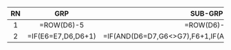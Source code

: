 |RN|GRP|SUB-GRP|ACTION-SEQ|
|:-:|:-:|:-:|:-:|
|1|=ROW(D6)-5|=ROW(D6)-5|=ROW(D6)-5|
|2|=IF(E6=E7,D6,D6+1)|=IF(AND(D6=D7,G6<>G7),F6+1,IF(AND(D6=D7,G6=G7),F6,1))|=IF(AND(D6=D7,F6=F7),H6+1,IF(AND(D6=D7,F6<>F7),1,H6+1))|
